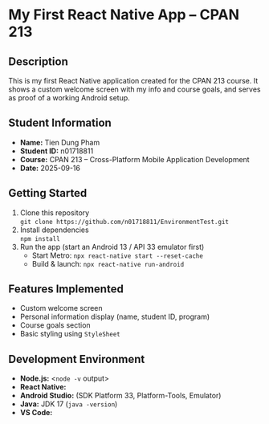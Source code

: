 # My First React Native App – CPAN 213

## Description

This is my first React Native application created for the CPAN 213 course. It shows a custom welcome screen with my info and course goals, and serves as proof of a working Android setup.

## Student Information

- **Name:** Tien Dung Pham
- **Student ID:** n01718811
- **Course:** CPAN 213 – Cross-Platform Mobile Application Development
- **Date:** 2025-09-16

## Getting Started

1. Clone this repository  
   `git clone https://github.com/n01718811/EnvironmentTest.git`
2. Install dependencies  
   `npm install`
3. Run the app (start an Android 13 / API 33 emulator first)
   - Start Metro: `npx react-native start --reset-cache`
   - Build & launch: `npx react-native run-android`

## Features Implemented

- Custom welcome screen
- Personal information display (name, student ID, program)
- Course goals section
- Basic styling using `StyleSheet`

## Development Environment

- **Node.js:** <`node -v` output>
- **React Native:** <project version>
- **Android Studio:** <version> (SDK Platform 33, Platform-Tools, Emulator)
- **Java:** JDK 17 (`java -version`)
- **VS Code:** <version>

